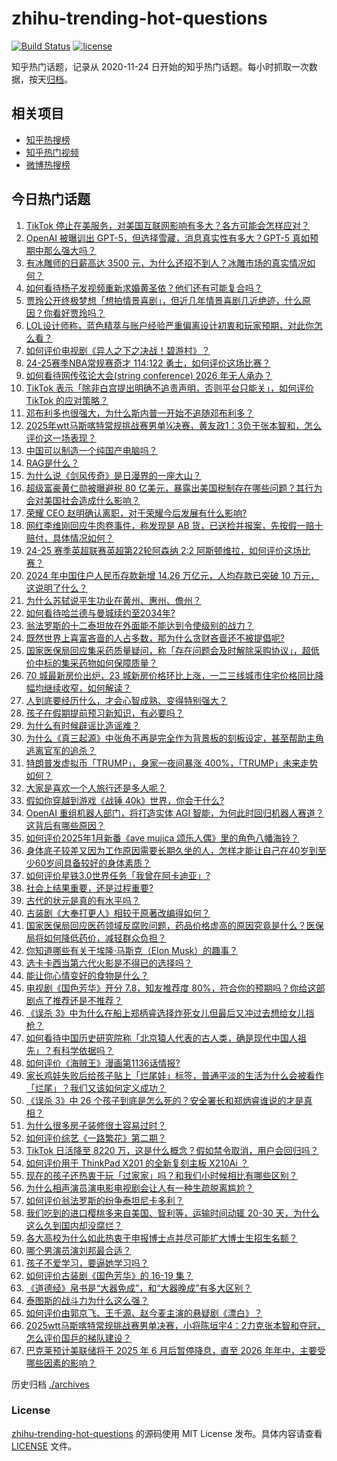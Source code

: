 # zhihu-trending-hot-questions

[![Build Status](https://github.com/justjavac/zhihu-trending-hot-questions/workflows/ci/badge.svg?branch=master)](https://github.com/justjavac/zhihu-trending-hot-questions/actions)
[![license](https://img.shields.io/github/license/justjavac/zhihu-trending-hot-questions)](https://github.com/justjavac/zhihu-trending-hot-questions/blob/master/LICENSE)

知乎热门话题，记录从 2020-11-24
日开始的知乎热门话题。每小时抓取一次数据，按天[归档](./archives)。

## 相关项目

- [知乎热搜榜](https://github.com/justjavac/zhihu-trending-top-search)
- [知乎热门视频](https://github.com/justjavac/zhihu-trending-hot-video)
- [微博热搜榜](https://github.com/justjavac/weibo-trending-hot-search)

## 今日热门话题

<!-- BEGIN -->
<!-- 最后更新时间 Sun Jan 19 2025 14:09:42 GMT+0800 (China Standard Time) -->

1. [TikTok 停止在美服务，对美国互联网影响有多大？各方可能会怎样应对？](https://www.zhihu.com/question/9986460715)
1. [OpenAI 被曝训出 GPT-5，但选择雪藏，消息真实性有多大？GPT-5 真如预期中那么强大吗？](https://www.zhihu.com/question/9909661585)
1. [有冰雕师的日薪高达 3500 元，为什么还招不到人？冰雕市场的真实情况如何？](https://www.zhihu.com/question/9759249643)
1. [如何看待杨子发视频重新求婚黄圣依？他们还有可能复合吗？](https://www.zhihu.com/question/9945731117)
1. [贾玲公开终极梦想「想拍情景喜剧」，但近几年情景喜剧几近绝迹，什么原因？你看好贾玲吗？](https://www.zhihu.com/question/9848713435)
1. [LOL设计师称，蓝色精萃与账户经验严重偏离设计初衷和玩家预期，对此你怎么看？](https://www.zhihu.com/question/9723952471)
1. [如何评价电视剧《异人之下之决战！碧游村》？](https://www.zhihu.com/question/9908314563)
1. [24-25赛季NBA常规赛奇才 114:122 勇士，如何评价这场比赛？](https://www.zhihu.com/question/9981240896)
1. [如何看待网传弦论大会(string conference) 2026 年无人承办？](https://www.zhihu.com/question/9611646007)
1. [TikTok 表示「除非白宫提出明确不追责声明，否则平台只能关」，如何评价 TikTok 的应对策略？](https://www.zhihu.com/question/9934313645)
1. [邓布利多也很强大，为什么斯内普一开始不追随邓布利多？](https://www.zhihu.com/question/413410554)
1. [2025年wtt马斯喀特常规挑战赛男单¼决赛，黄友政1：3负于张本智和，怎么评价这一场表现？](https://www.zhihu.com/question/9750203930)
1. [中国可以制造一个纯国产电脑吗？](https://www.zhihu.com/question/384887124)
1. [RAG是什么？](https://www.zhihu.com/question/629933428)
1. [为什么说《剑风传奇》是日漫界的一座大山？](https://www.zhihu.com/question/639470903)
1. [超级富豪黄仁勋被曝避税 80 亿美元，暴露出美国税制存在哪些问题？其行为会对美国社会造成什么影响？](https://www.zhihu.com/question/6137589259)
1. [荣耀 CEO 赵明确认离职，对于荣耀今后发展有什么影响?](https://www.zhihu.com/question/9831022595)
1. [网红李维刚回应牛肉卷事件，称发现是 AB 货，已送检并报案，先按假一赔十赔付，具体情况如何？](https://www.zhihu.com/question/9848257718)
1. [24-25 赛季英超联赛英超第22轮阿森纳 2:2 阿斯顿维拉，如何评价这场比赛？](https://www.zhihu.com/question/9961656269)
1. [2024 年中国住户人民币存款新增 14.26 万亿元，人均存款已突破 10 万元，这说明了什么？](https://www.zhihu.com/question/9809145968)
1. [为什么苏轼说平生功业在黄州、惠州、儋州？](https://www.zhihu.com/question/8594675598)
1. [如何看待哈兰德与曼城续约至2034年?](https://www.zhihu.com/question/9845344973)
1. [翁法罗斯的十二泰坦放在外面能不能达到令使级别的战力？](https://www.zhihu.com/question/9781101633)
1. [既然世界上喜富吝啬的人占多数，那为什么贪财吝啬还不被提倡呢?](https://www.zhihu.com/question/660332760)
1. [国家医保局回应集采药质量疑问，称「存在问题会及时解除采购协议」，超低价中标的集采药物如何保障质量？](https://www.zhihu.com/question/9926958519)
1. [70 城最新房价出炉，23 城新房价格环比上涨，一二三线城市住宅价格同比降幅均继续收窄，如何解读？](https://www.zhihu.com/question/9808397327)
1. [人到底要经历什么，才会心智成熟、变得特别强大？](https://www.zhihu.com/question/665426382)
1. [孩子在假期提前预习新知识，有必要吗？](https://www.zhihu.com/question/9509707475)
1. [为什么有时候辟谣比造谣难？](https://www.zhihu.com/question/28528909)
1. [为什么《真三起源》中张角不再是完全作为背景板的刻板设定，甚至帮助主角逃离官军的追杀？](https://www.zhihu.com/question/9668716792)
1. [特朗普发虚拟币「TRUMP」，身家一夜间暴涨 400%，「TRUMP」未来走势如何？](https://www.zhihu.com/question/9984085755)
1. [大家是喜欢一个人旅行还是多人呢？](https://www.zhihu.com/question/9864658559)
1. [假如你穿越到游戏《战锤 40k》世界，你会干什么?](https://www.zhihu.com/question/492061555)
1. [OpenAI 重组机器人部门，将打造实体 AGI 智能，为何此时回归机器人赛道？这背后有哪些原因？](https://www.zhihu.com/question/9504300553)
1. [如何评价2025年1月新番《ave mujica 颂乐人偶》里的角色八幡海铃？](https://www.zhihu.com/question/9400506504)
1. [身体底子较差又因为工作原因需要长期久坐的人，怎样才能让自己在40岁到至少60岁间具备较好的身体素质？](https://www.zhihu.com/question/9511440692)
1. [如何评价星铁3.0世界任务「我曾在阿卡迪亚」?](https://www.zhihu.com/question/9842490757)
1. [社会上结果重要，还是过程重要?](https://www.zhihu.com/question/8466770548)
1. [古代的状元是真的有水平吗？](https://www.zhihu.com/question/427239644)
1. [古装剧《大奉打更人》相较于原著改编得如何？](https://www.zhihu.com/question/8022447788)
1. [国家医保局回应医药领域反腐败问题，药品价格虚高的原因究竟是什么？医保局将如何降低药价，减轻群众负担？](https://www.zhihu.com/question/9816512569)
1. [你知道哪些有关于埃隆·马斯克（Elon Musk）的趣事？](https://www.zhihu.com/question/633396016)
1. [选卡卡西当第六代火影是不得已的选择吗？](https://www.zhihu.com/question/402024161)
1. [能让你心情变好的食物是什么？](https://www.zhihu.com/question/21778033)
1. [电视剧《国色芳华》开分 7.8，知友推荐度 80%，符合你的预期吗？你给这部剧点了推荐还是不推荐？](https://www.zhihu.com/question/9833757664)
1. [《误杀 3》中为什么在船上郑柄睿选择炸死女儿但最后又冲过去想给女儿挡枪？](https://www.zhihu.com/question/8585597648)
1. [如何看待中国历史研究院称「北京猿人代表的古人类，确是现代中国人祖先」？有科学依据吗？](https://www.zhihu.com/question/362005727)
1. [如何评价《海贼王》漫画第1136话情报?](https://www.zhihu.com/question/9611835811)
1. [家长鸡娃失败后给孩子贴上「烂尾娃」标签，普通平淡的生活为什么会被看作「烂尾」？我们又该如何定义成功？](https://www.zhihu.com/question/9672223576)
1. [《误杀 3》中 26 个孩子到底是怎么死的？安全署长和郑炳睿谁说的才是真相？](https://www.zhihu.com/question/8451494948)
1. [为什么很多房子装修很土容易过时？](https://www.zhihu.com/question/659461902)
1. [如何评价综艺《一路繁花》第二期？](https://www.zhihu.com/question/9911620469)
1. [TikTok 日活降至 8220 万，这是什么概念？假如禁令取消，用户会回归吗？](https://www.zhihu.com/question/9841028475)
1. [如何评价用于 ThinkPad X201 的全新复刻主板 X210Ai ？](https://www.zhihu.com/question/9814056895)
1. [现在的孩子还热衷于玩「过家家」吗？和我们小时候相比有哪些区别？](https://www.zhihu.com/question/9240904786)
1. [为什么相声演员演电影电视剧会让人有一种生疏脱离尴尬？](https://www.zhihu.com/question/9700900599)
1. [如何评价翁法罗斯的纷争泰坦尼卡多利？](https://www.zhihu.com/question/9778364256)
1. [我们吃到的进口樱桃多来自美国、智利等，运输时间动辄 20-30 天，为什么这么久到国内却没腐烂？](https://www.zhihu.com/question/9645229411)
1. [各大高校为什么如此热衷于申报博士点并尽可能扩大博士生招生名额？](https://www.zhihu.com/question/9762210061)
1. [哪个男演员演刘邦最合适？](https://www.zhihu.com/question/653242567)
1. [孩子不爱学习，要逼她学习吗？](https://www.zhihu.com/question/9822960490)
1. [如何评价古装剧《国色芳华》的 16-19 集？](https://www.zhihu.com/question/9681406322)
1. [《道德经》帛书是“大器免成”，和“大器晚成”有多大区别？](https://www.zhihu.com/question/599744790)
1. [泰图斯的战斗力为什么这么强？](https://www.zhihu.com/question/5470073287)
1. [如何评价由郭京飞、王千源、赵今麦主演的悬疑剧《漂白》？](https://www.zhihu.com/question/9262120619)
1. [2025wtt马斯喀特常规挑战赛男单决赛，小将陈垣宇4：2力克张本智和夺冠，怎么评价国乒的梯队建设？](https://www.zhihu.com/question/9863099414)
1. [巴克莱预计美联储将于 2025 年 6 月后暂停降息，直至 2026 年年中，主要受哪些因素的影响？](https://www.zhihu.com/question/9629553859)

<!-- END -->

历史归档 [./archives](./archives)

### License

[zhihu-trending-hot-questions](https://github.com/justjavac/zhihu-trending-hot-questions)
的源码使用 MIT License 发布。具体内容请查看 [LICENSE](./LICENSE) 文件。

